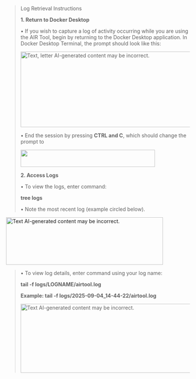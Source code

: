 > Log Retrieval Instructions
>
> **1. Return to Docker Desktop**
>
> • If you wish to capture a log of activity occurring while you are
> using the AIR Tool, begin by returning to the Docker Desktop
> application. In Docker Desktop Terminal, the prompt should look like
> this:
>
> <img src="media/image1.png" style="width:5.43107in;height:2.1527in"
> alt="Text, letter AI-generated content may be incorrect." />
>
> • End the session by pressing **CTRL and C**, which should change the
> prompt to
>
> <img src="media/image2.png" style="width:3.83387in;height:0.48965in" />
>
> **2. Access Logs**
>
> • To view the logs, enter command:
>
> **tree logs**
>
> • Note the most recent log (example circled below).

<img src="media/image3.png" style="width:4.47503in;height:1.35494in"
alt="Text AI-generated content may be incorrect." />

> • To view log details, enter command using your log name:
>
> **tail -f logs/LOGNAME/airtool.log**
>
> **Example: tail -f logs/2025-09-04_14-44-22/airtool.log**
>
> <img src="media/image4.png" style="width:6.5in;height:1.96939in"
> alt="Text AI-generated content may be incorrect." />
